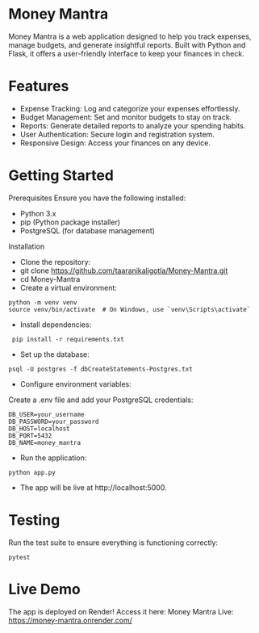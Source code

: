 # Money Mantra

Money Mantra is a web application designed to help you track expenses, manage budgets, and generate insightful reports. Built with Python and Flask, it offers a user-friendly interface to keep your finances in check.

# Features

- Expense Tracking: Log and categorize your expenses effortlessly.
- Budget Management: Set and monitor budgets to stay on track.
- Reports: Generate detailed reports to analyze your spending habits.
- User Authentication: Secure login and registration system.
- Responsive Design: Access your finances on any device.

# Getting Started
Prerequisites
Ensure you have the following installed:
- Python 3.x
- pip (Python package installer)
- PostgreSQL (for database management)

Installation
- Clone the repository:
- git clone https://github.com/taaranikaligotla/Money-Mantra.git
- cd Money-Mantra
- Create a virtual environment:
```
python -m venv venv
source venv/bin/activate  # On Windows, use `venv\Scripts\activate`
```
- Install dependencies:
```
 pip install -r requirements.txt
```
- Set up the database:
```
psql -U postgres -f dbCreateStatements-Postgres.txt
```
- Configure environment variables:

Create a .env file and add your PostgreSQL credentials:
```
DB_USER=your_username
DB_PASSWORD=your_password
DB_HOST=localhost
DB_PORT=5432
DB_NAME=money_mantra
```

- Run the application:
```
python app.py
```

- The app will be live at http://localhost:5000.

# Testing

Run the test suite to ensure everything is functioning correctly:
```
pytest
```

# Live Demo

The app is deployed on Render! Access it here:
Money Mantra Live: https://money-mantra.onrender.com/


